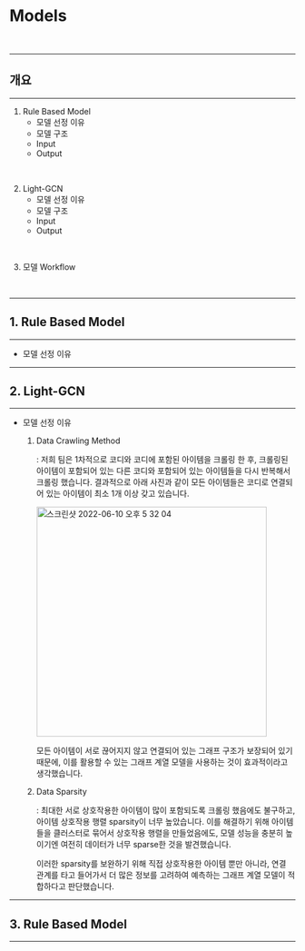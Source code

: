 
# Models
<br>

------------
## 개요
-------------


1. Rule Based Model
    - 모델 선정 이유
    - 모델 구조
    - Input
    - Output

<br>

2. Light-GCN
    - 모델 선정 이유
    - 모델 구조
    - Input
    - Output
 
 <br>

3. 모델 Workflow 

<br>

----------
## 1. Rule Based Model
---------
- 모델 선정 이유



----------
## 2. Light-GCN
---------

- 모델 선정 이유

    1. Data Crawling Method

        : 저희 팀은 1차적으로 코디와 코디에 포함된 아이템을 크롤링 한 후, 크롤링된 아이템이 포함되어 있는 다른 코디와 포함되어 있는 아이템들을 다시 반복해서 크롤링 했습니다. 결과적으로 아래 사진과 같이 모든 아이템들은 코디로 연결되어 있는 아이템이 최소 1개 이상 갖고 있습니다. 
        
        <img width="405" alt="스크린샷 2022-06-10 오후 5 32 04" src="https://user-images.githubusercontent.com/96756092/173025298-fed961b1-54d7-4b23-9d32-2765a833bc19.png">

        모든 아이템이 서로 끊어지지 않고 연결되어 있는 그래프 구조가 보장되어 있기 때문에, 이를 활용할 수 있는 그래프 계열 모델을 사용하는 것이 효과적이라고 생각했습니다. 

    2. Data Sparsity

        : 최대한 서로 상호작용한 아이템이 많이 포함되도록 크롤링 했음에도 불구하고, 아이템 상호작용 행렬 sparsity이 너무 높았습니다. 이를 해결하기 위해 아이템들을 클러스터로 묶어서 상호작용 행렬을 만들었음에도, 모델 성능을 충분히 높이기엔 여전히 데이터가 너무 sparse한 것을 발견했습니다. 
    
        이러한 sparsity를 보완하기 위해 직접 상호작용한 아이템 뿐만 아니라, 연결 관계를 타고 들어가서 더 많은 정보를 고려하여 예측하는 그래프 계열 모델이 적합하다고 판단했습니다. 

----------
## 3. Rule Based Model
---------
